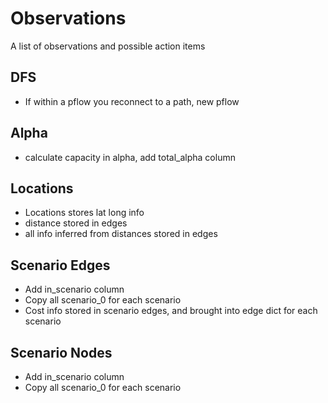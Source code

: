 # Observations
A list of observations and possible action items


## DFS

- If within a pflow you reconnect to a path, new pflow

## Alpha

- calculate capacity in alpha, add total_alpha column


## Locations

- Locations stores lat long info
- distance stored in edges
- all info inferred from distances stored in edges

## Scenario Edges
- Add in_scenario column
- Copy all scenario_0 for each scenario
- Cost info stored in scenario edges, and brought into edge dict for each scenario


## Scenario Nodes
- Add in_scenario column
- Copy all scenario_0 for each scenario



